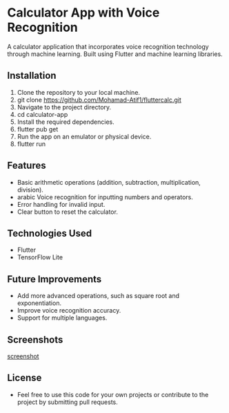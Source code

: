 # Calculator App with Voice Recognition
A calculator application that incorporates voice recognition technology through machine learning. Built using Flutter and machine learning libraries.

## Installation
1. Clone the repository to your local machine.
2. git clone https://github.com/Mohamad-Atif1/fluttercalc.git
3. Navigate to the project directory.
4. cd calculator-app
4. Install the required dependencies.
5. flutter pub get
6. Run the app on an emulator or physical device.
7. flutter run
## Features
- Basic arithmetic operations (addition, subtraction, multiplication, division).
- arabic Voice recognition for inputting numbers and operators.
- Error handling for invalid input.
- Clear button to reset the calculator.
## Technologies Used
- Flutter
- TensorFlow Lite
## Future Improvements
- Add more advanced operations, such as square root and exponentiation.
- Improve voice recognition accuracy.
- Support for multiple languages.
## Screenshots
[screenshot](flutter_01.png)
## License

- Feel free to use this code for your own projects or contribute to the project by submitting pull requests.
